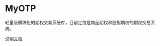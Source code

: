 # MyOTP

轻量级模块化的期权交易系统库，目前定位是商品期权和股指期权的期权交易系统。

[说明文档](https://dybeta2021.github.io/2022/06/15/myotp/)
